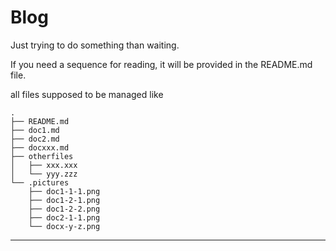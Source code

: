 # Blog
Just trying to do something than waiting.

If you need a sequence for reading, it will be provided in the README.md file.

all files supposed to be managed like

```
.
├── README.md
├── doc1.md
├── doc2.md
├── docxxx.md
├── otherfiles
│   ├── xxx.xxx
│   └── yyy.zzz
└── .pictures
    ├── doc1-1-1.png
    ├── doc1-2-1.png
    ├── doc1-2-2.png
    ├── doc2-1-1.png
    └── docx-y-z.png
```

---
